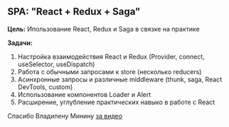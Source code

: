 ## SPA: "React + Redux + Saga"

**Цель:** Ипользование React, Redux и Saga в связке на практике 

**Задачи:**

1. Настройка взаимодействия React и Redux (Provider, connect, useSelector, useDispatch)
2. Работа с обычными запросами к store (несколько reducers)
3. Асинхронные запросы и различные middleware (thunk, saga, React DevTools, custom)
4. Использование компонентов Loader и Alert
5. Расширение, углубление практических навыко в работе с React 


Спасибо Владилену Минину [за видео](https://www.youtube.com/watch?v=G3GGXIhggGs)